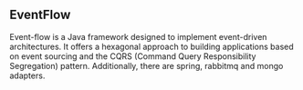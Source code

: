 ## EventFlow

Event-flow is a Java framework designed to implement event-driven architectures.
It offers a hexagonal approach to building applications based on event sourcing and the CQRS (Command Query Responsibility Segregation) pattern.
Additionally, there are spring, rabbitmq and mongo adapters.
